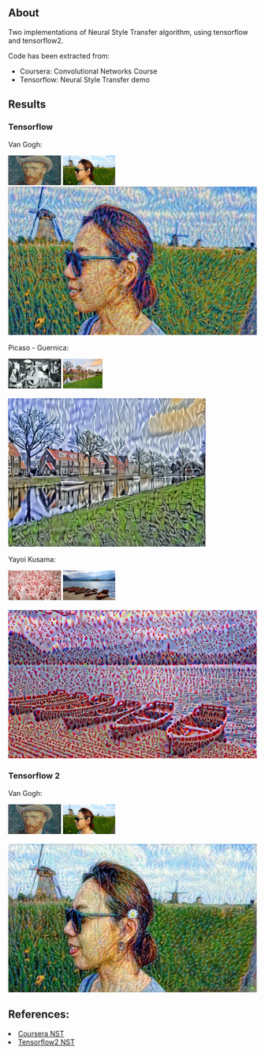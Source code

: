 ## About

Two implementations of Neural Style Transfer algorithm, using tensorflow and tensorflow2.

Code has been extracted from:

- Coursera: Convolutional Networks Course
- Tensorflow: Neural Style Transfer demo 

## Results

### Tensorflow

Van Gogh:

<div>
<img src="./tensorflow1/images/pattern_5.png" alt="alt text" width="auto" height="60">
<img src="./tensorflow1/images/content_1.jpg" alt="alt text" width="auto" height="60">
</div>
<img src="./tensorflow1/results/generated_image_1.jpg" alt="alt text" width="auto" height="300">

Picaso - Guernica:

<div>
<img src="./tensorflow1/images/pattern_1.jpg" alt="alt text" width="auto" height="60">
<img src="./tensorflow1/images/content_4.jpg" alt="alt text" width="auto" height="60">
</div>
<br>
<img src="./tensorflow1/results/generated_image_2.png" alt="alt text" width="auto" height="300">

Yayoi Kusama:

<div>
<img src="./tensorflow1/images/pattern_3.jpg" alt="alt text" width="auto" height="60">
<img src="./tensorflow1/images/content_3.jpg" alt="alt text" width="auto" height="60">
</div>
<br>
<img src="./tensorflow1/results/generated_image_3.png" alt="alt text" width="auto" height="300">

### Tensorflow 2

Van Gogh:

<div>
<img src="./tensorflow2/images/pattern_5.png" alt="alt text" width="auto" height="60">
<img src="./tensorflow2/images/content_1.jpg" alt="alt text" width="auto" height="60">
</div>
<br>
<img src="./tensorflow2/results/generated_image_1.jpg" alt="alt text" width="auto" height="300">


## References:

<li>
  <a href="https://www.coursera.org/learn/convolutional-neural-networks/notebook/lEthw/art-generation-with-neural-style-transfer">Coursera NST</a>
</li>
<li>
<a href="https://www.tensorflow.org/tutorials/generative/style_transfer">Tensorflow2 NST</a>
</li>
